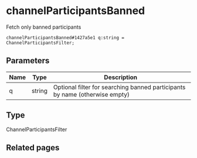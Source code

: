 # channelParticipantsBanned
Fetch only banned participants

```
channelParticipantsBanned#1427a5e1 q:string = ChannelParticipantsFilter;
```

## Parameters
| Name | Type | Description |
| ---- | :----: | ----------- |
| q | string | Optional filter for searching banned participants by name (otherwise empty) |


## Type
ChannelParticipantsFilter

## Related pages
